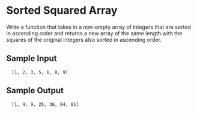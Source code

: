 # Sorted Squared Array

Write a function that takes in a non-empty array of integers that are sorted in ascending order and returns a new array of the same length with the squares of the original integers also sorted in ascending order.

## Sample Input

```
  [1, 2, 3, 5, 6, 8, 9]
```

## Sample Output

```
  [1, 4, 9, 25, 36, 64, 81]
```
